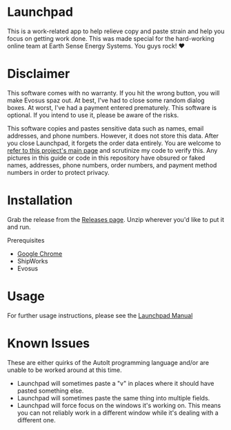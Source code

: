 # Launchpad
This is a work-related app to help relieve copy and paste strain and help you focus on getting work done.
This was made special for the hard-working online team at Earth Sense Energy Systems. You guys rock! ♥️

# Disclaimer
This software comes with no warranty. If you hit the wrong button, you will make Evosus spaz out. At best, I've had to close some random dialog boxes.  At worst, I've had a payment entered prematurely. This software is optional. If you intend to use it, please be aware of the risks.

This software copies and pastes sensitive data such as names, email addresses, and phone numbers. However, it does not store this data. After you close Launchpad, it forgets the order data entirely. You are welcome to [refer to this project's main page](https://github.com/bschultz1990/Launchpad/) and scrutinize my code to verify this. Any pictures in this guide or code in this repository have obsured or faked names, addresses, phone numbers, order numbers, and payment method numbers in order to protect privacy.

# Installation
Grab the release from the [Releases page](https://github.com/bschultz1990/Launchpad/releases). Unzip wherever you'd like to put it and run.

Prerequisites
- [Google Chrome](https://www.google.com/chrome/)
- ShipWorks
- Evosus

# Usage
For further usage instructions, please see the [Launchpad Manual](MANUAL.md)

# Known Issues
These are either quirks of the AutoIt programming language and/or are unable to be worked around at this time.
- Launchpad will sometimes paste a "v" in places where it should have pasted something else.
- Launchpad will sometimes paste the same thing into multiple fields.
- Launchpad will  force focus on the windows it's working on. This means you can not reliably work in a different window while it's dealing with a different one.
